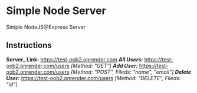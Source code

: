 # Simple Node Server

Simple NodeJS@Express Server

## Instructions

**Server\_ Link:** https://test-oob2.onrender.com 
**_All Users:_** https://test-oob2.onrender.com/users _[Method: "GET"]_ 
**_Add User:_** https://test-oob2.onrender.com/users _[Method: "POST", Fileds: "name", "email"]_ 
**_Delete User:_** https://test-oob2.onrender.com/users _[Method: "DELETE", Fileds: "id"]_ 
